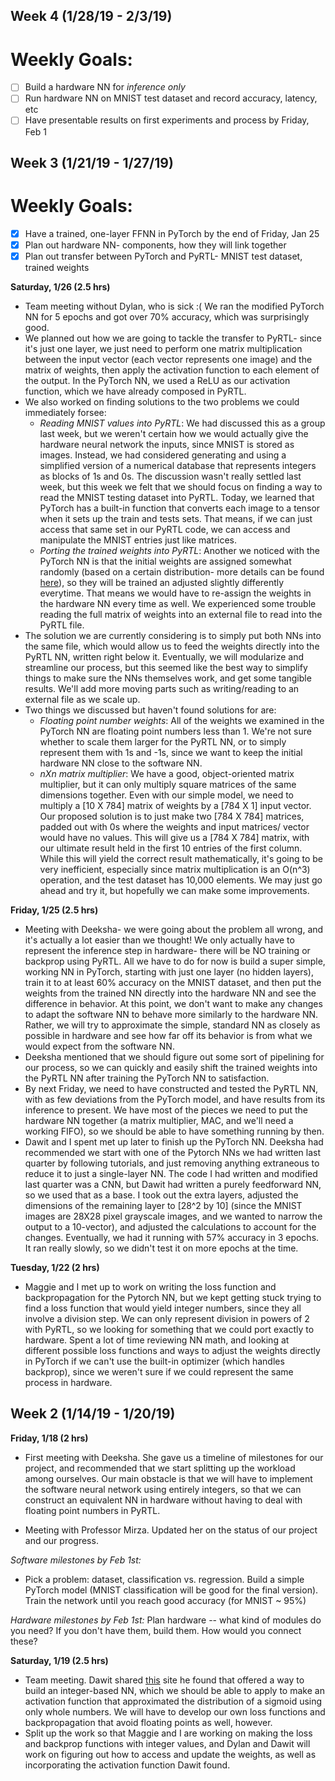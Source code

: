 ## Week 4 (1/28/19 - 2/3/19)
# Weekly Goals:
* [ ] Build a hardware NN for *inference only*
* [ ] Run hardware NN on MNIST test dataset and record accuracy, latency, etc
* [ ] Have presentable results on first experiments and process by Friday, Feb 1

## Week 3 (1/21/19 - 1/27/19)
# Weekly Goals:
* [X] Have a trained, one-layer FFNN in PyTorch by the end of Friday, Jan 25
* [X] Plan out hardware NN- components, how they will link together
* [X] Plan out transfer between PyTorch and PyRTL- MNIST test dataset, trained weights

**Saturday, 1/26 (2.5 hrs)**
* Team meeting without Dylan, who is sick :( We ran the modified PyTorch NN for 5 epochs and got over 70% accuracy, which was surprisingly good.
* We planned out how we are going to tackle the transfer to PyRTL- since it's just one layer, we just need to perform one matrix multiplication between the input vector (each vector represents one image) and the matrix of weights, then apply the activation function to each element of the output. In the PyTorch NN, we used a ReLU as our activation function, which we have already composed in PyRTL. 
* We also worked on finding solutions to the two problems we could immediately forsee:
  * *Reading MNIST values into PyRTL*: We had discussed this as a group last week, but we weren't certain how we would actually give the hardware neural network the inputs, since MNIST is stored as images. Instead, we had considered generating and using a simplified version of a numerical database that represents integers as blocks of 1s and 0s. The discussion wasn't really settled last week, but this week we felt that we should focus on finding a way to read the MNIST testing dataset into PyRTL. Today, we learned that PyTorch has a built-in function that converts each image to a tensor when it sets up the train and tests sets. That means, if we can just access that same set in our PyRTL code, we can access and manipulate the MNIST entries just like matrices.
  * *Porting the trained weights into PyRTL*: Another we noticed with the PyTorch NN is that the initial weights are assigned somewhat randomly (based on a certain distribution- more details can be found [here](https://discuss.pytorch.org/t/how-are-layer-weights-and-biases-initialized-by-default/13073)), so they will be trained an adjusted slightly differently everytime. That means we would have to re-assign the weights in the hardware NN every time as well. We experienced some trouble reading the full matrix of weights into an external file to read into the PyRTL file.
* The solution we are currently considering is to simply put both NNs into the same file, which would allow us to feed the weights directly into the PyRTL NN, written right below it. Eventually, we will modularize and streamline our process, but this seemed like the best way to simplify things to make sure the NNs themselves work, and get some tangible results. We'll add more moving parts such as writing/reading to an external file as we scale up.
* Two things we discussed but haven't found solutions for are: 
  * *Floating point number weights*: All of the weights we examined in the PyTorch NN are floating point numbers less than 1. We're not sure whether to scale them larger for the PyRTL NN, or to simply represent them with 1s and -1s, since we want to keep the initial hardware NN close to the software NN.
  * *nXn matrix multiplier*: We have a good, object-oriented matrix multiplier, but it can only multiply square matrices of the same dimensions together. Even with our simple model, we need to multiply a [10 X 784] matrix of weights by a [784 X 1] input vector. Our proposed solution is to just make two [784 X 784] matrices, padded out with 0s where the weights and input matrices/ vector would have no values. This will give us a [784 X 784] matrix, with our ultimate result held in the first 10 entries of the first column. While this will yield the correct result mathematically, it's going to be very inefficient, especially since matrix multiplication is an O(n^3) operation, and the test dataset has 10,000 elements. We may just go ahead and try it, but hopefully we can make some improvements.

**Friday, 1/25 (2.5 hrs)**
* Meeting with Deeksha- we were going about the problem all wrong, and it's actually a lot easier than we thought! We only actually have to represent the inference step in hardware- there will be NO training or backprop using PyRTL. All we have to do for now is build a super simple, working NN in PyTorch, starting with just one layer (no hidden layers), train it to at least 60% accuracy on the MNIST dataset, and then put the weights from the trained NN directly into the hardware NN and see the difference in behavior. At this point, we don't want to make any changes to adapt the software NN to behave more similarly to the hardware NN. Rather, we will try to approximate the simple, standard NN as closely as possible in hardware and see how far off its behavior is from what we would expect from the software NN. 
* Deeksha mentioned that we should figure out some sort of pipelining for our process, so we can quickly and easily shift the trained weights into the PyRTL NN after training the PyTorch NN to satisfaction.
* By next Friday, we need to have constructed and tested the PyRTL NN, with as few deviations from the PyTorch model, and have results from its inference to present. We have most of the pieces we need to put the hardware NN together (a matrix multiplier, MAC, and we'll need a working FIFO), so we should be able to have something running by then.
* Dawit and I spent met up later to finish up the PyTorch NN. Deeksha had recommended we start with one of the Pytorch NNs we had written last quarter by following tutorials, and just removing anything extraneous to reduce it to just a single-layer NN. The code I had written and modified last quarter was a CNN, but Dawit had written a purely feedforward NN, so we used that as a base. I took out the extra layers, adjusted the dimensions of the remaining layer to [28^2 by 10] (since the MNIST images are 28X28 pixel grayscale images, and we wanted to narrow the output to a 10-vector), and adjusted the calculations to account for the changes. Eventually, we had it running with 57% accuracy in 3 epochs. It ran really slowly, so we didn't test it on more epochs at the time.

**Tuesday, 1/22 (2 hrs)**
* Maggie and I met up to work on writing the loss function and backpropagation for the Pytorch NN, but we kept getting stuck trying to find a loss function that would yield integer numbers, since they all involve a division step. We can only represent division in powers of 2 with PyRTL, so we looking for something that we could port exactly to hardware. Spent a lot of time reviewing NN math, and looking at different possible loss functions and ways to adjust the weights directly in PyTorch if we can't use the built-in optimizer (which handles backprop), since we weren't sure if we could represent the same process in hardware. 

## Week 2 (1/14/19 - 1/20/19)

**Friday, 1/18 (2 hrs)**
* First meeting with Deeksha. She gave us a timeline of milestones for our project, and recommended that we start splitting up the workload among ourselves. Our main obstacle is that we will have to implement the software neural network using entirely integers, so that we can construct an equivalent NN in hardware without having to deal with floating point numbers in PyRTL.

* Meeting with Professor Mirza. Updated her on the status of our project and our progress. 

*Software milestones by Feb 1st:*
* Pick a problem: dataset, classification vs. regression. Build a simple PyTorch model (MNIST classification will be good for the final version). Train the network until you reach good accuracy (for MNIST ~ 95%)

*Hardware milestones by Feb 1st:*
Plan hardware -- what kind of modules do you need? If you don't have them, build them. How would you connect these? 

**Saturday, 1/19 (2.5 hrs)**
* Team meeting. Dawit shared [this](http://sharpneat.sourceforge.net/research/integer-neuralnet/integer-neuralnet.html) site he found that offered a way to build an integer-based NN, which we should be able to apply to make an activation function that approximated the distribution of a sigmoid using only whole numbers. We will have to develop our own loss functions and backpropagation that avoid floating points as well, however.
* Split up the work so that Maggie and I are working on making the loss and backprop functions with integer values, and Dylan and Dawit will work on figuring out how to access and update the weights, as well as incorporating the activation function Dawit found.

